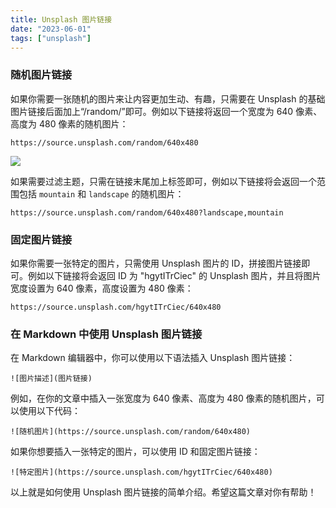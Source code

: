 ```yaml
---
title: Unsplash 图片链接
date: "2023-06-01"
tags: ["unsplash"]
---
```


### 随机图片链接

如果你需要一张随机的图片来让内容更加生动、有趣，只需要在 Unsplash 的基础图片链接后面加上“/random/”即可。例如以下链接将返回一个宽度为 640 像素、高度为 480 像素的随机图片：

```
https://source.unsplash.com/random/640x480
```
![](https://source.unsplash.com/random/640x480)

如果需要过滤主题，只需在链接末尾加上标签即可，例如以下链接将会返回一个范围包括 `mountain` 和 `landscape` 的随机图片：

```
https://source.unsplash.com/random/640x480?landscape,mountain
```

### 固定图片链接

如果你需要一张特定的图片，只需使用 Unsplash 图片的 ID，拼接图片链接即可。例如以下链接将会返回 ID 为 "hgytITrCiec" 的 Unsplash 图片，并且将图片宽度设置为 640 像素，高度设置为 480 像素：

```
https://source.unsplash.com/hgytITrCiec/640x480
```

### 在 Markdown 中使用 Unsplash 图片链接

在 Markdown 编辑器中，你可以使用以下语法插入 Unsplash 图片链接：

```
![图片描述](图片链接)
```

例如，在你的文章中插入一张宽度为 640 像素、高度为 480 像素的随机图片，可以使用以下代码：

```
![随机图片](https://source.unsplash.com/random/640x480)
```

如果你想要插入一张特定的图片，可以使用 ID 和固定图片链接：

```
![特定图片](https://source.unsplash.com/hgytITrCiec/640x480)
```

以上就是如何使用 Unsplash 图片链接的简单介绍。希望这篇文章对你有帮助！